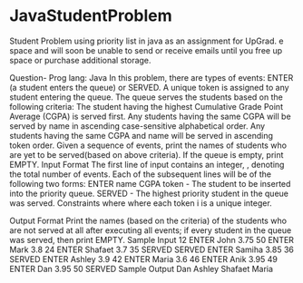 # JavaStudentProblem
Student Problem using priority list in java as an assignment for UpGrad.
e space and will soon be unable to send or receive emails until you free up space or purchase additional storage.

Question- 
Prog lang: Java
In this problem, there are types of events: ENTER (a student enters the queue) or SERVED.
A unique token is assigned to any student entering the queue. The queue serves the students 
based on the following criteria:
The student having the highest Cumulative Grade Point Average (CGPA) is served first.
Any students having the same CGPA will be served by name in ascending case-sensitive alphabetical order.
Any students having the same CGPA and name will be served in ascending token order.
Given a sequence of  events, print the names of students who are yet to be served(based on above criteria). 
If the queue is empty, print EMPTY.
Input Format
The first line of input contains an integer, , denoting the total number of events. 
Each of the subsequent lines will be of the following two forms:
ENTER name CGPA token - The student to be inserted into the priority queue.
SERVED - The highest priority student in the queue was served.
Constraints
 where 
 where each token i is a unique integer.

Output Format
Print the names (based on the criteria) of the students who are not served at all after executing all  events; if every student in the queue was served, then print EMPTY.
Sample Input
12
ENTER John 3.75 50
ENTER Mark 3.8 24
ENTER Shafaet 3.7 35
SERVED
SERVED
ENTER Samiha 3.85 36
SERVED
ENTER Ashley 3.9 42
ENTER Maria 3.6 46
ENTER Anik 3.95 49
ENTER Dan 3.95 50
SERVED
Sample Output
Dan
Ashley
Shafaet
Maria
